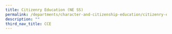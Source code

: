```yaml
---
title: Citizenry Education (NE SS)
permalink: /departments/character-and-citizenship-education/citizenry-education-ne-ss
description: ""
third_nav_title: CCE
---
```

